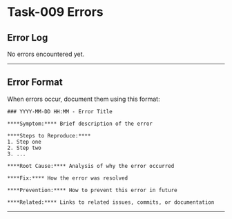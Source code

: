 # Task-009 Errors

## Error Log

No errors encountered yet.

---

## Error Format

When errors occur, document them using this format:

```
### YYYY-MM-DD HH:MM - Error Title

****Symptom:**** Brief description of the error

****Steps to Reproduce:****
1. Step one
2. Step two
3. ...

****Root Cause:**** Analysis of why the error occurred

****Fix:**** How the error was resolved

****Prevention:**** How to prevent this error in future

****Related:**** Links to related issues, commits, or documentation
```

---

